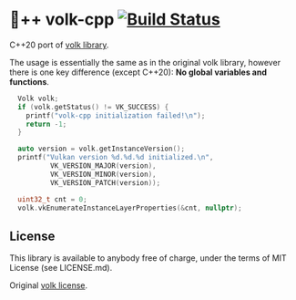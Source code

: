 # 🐺++ volk-cpp [![Build Status](https://github.com/rokuz/volk-cpp/workflows/build/badge.svg)](https://github.com/rokuz/volk-cpp/actions) 

C++20 port of [volk library](https://github.com/zeux/volk).

The usage is essentially the same as in the original volk library, however there is one key difference (except C++20):
**No global variables and functions**.

```cpp
  Volk volk;
  if (volk.getStatus() != VK_SUCCESS) {
    printf("volk-cpp initialization failed!\n");
    return -1;
  }

  auto version = volk.getInstanceVersion();
  printf("Vulkan version %d.%d.%d initialized.\n",
          VK_VERSION_MAJOR(version),
          VK_VERSION_MINOR(version),
          VK_VERSION_PATCH(version));

  uint32_t cnt = 0;
  volk.vkEnumerateInstanceLayerProperties(&cnt, nullptr);
```

## License

This library is available to anybody free of charge, under the terms of MIT License (see LICENSE.md).

Original [volk license](https://github.com/zeux/volk/blob/master/LICENSE.md).
